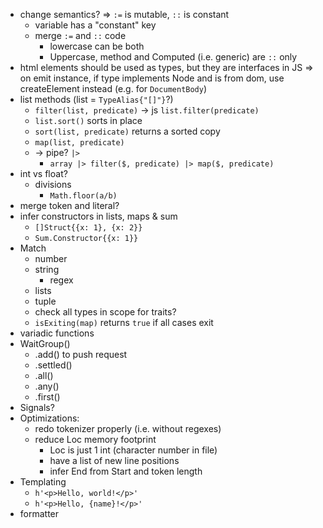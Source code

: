 - change semantics? => `:=` is mutable, `::` is constant
  - variable has a "constant" key
  - merge `:=` and `::` code
    - lowercase can be both
    - Uppercase, method and Computed (i.e. generic) are `::` only
- html elements should be used as types, but they are interfaces in JS => on emit instance, if type implements Node and is from dom, use createElement instead (e.g. for `DocumentBody`)
- list methods (list = `TypeAlias{"[]"}`?)
  - `filter(list, predicate)` -> js `list.filter(predicate)`
  - `list.sort()` sorts in place
  - `sort(list, predicate)` returns a sorted copy
  - `map(list, predicate)`
  - -> pipe? `|>`
    - `array |> filter($, predicate) |> map($, predicate)`
- int vs float?
  - divisions
    - `Math.floor(a/b)`
- merge token and literal?
- infer constructors in lists, maps & sum
  - `[]Struct{{x: 1}, {x: 2}}`
  - `Sum.Constructor{{x: 1}}`
- Match
  - number
  - string
    - regex
  - lists
  - tuple
  - check all types in scope for traits?
  - `isExiting(map)` returns `true` if all cases exit
- variadic functions
- WaitGroup()
  - .add() to push request
  - .settled()
  - .all()
  - .any()
  - .first()
- Signals?
- Optimizations:
  - redo tokenizer properly (i.e. without regexes)
  - reduce Loc memory footprint
    - Loc is just 1 int (character number in file)
    - have a list of new line positions
    - infer End from Start and token length
- Templating
  - `h'<p>Hello, world!</p>'`
  - `h'<p>Hello, {name}!</p>'`
- formatter
